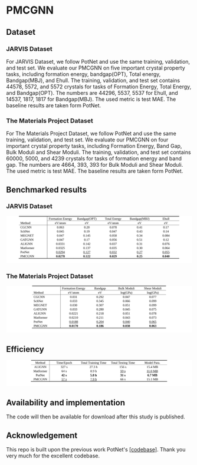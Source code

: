 # PMCGNN

## Dataset

### JARVIS Dataset
For JARVIS Dataset, we follow PotNet and use the same training, validation, and test set. We evaluate our PMCGNN on five important crystal property tasks, including formation energy, bandgap(OPT), Total energy, Bandgap(MBJ), and Ehull. The training, validation, and test set contains 44578, 5572, and 5572 crystals for tasks of Formation Energy, Total Energy, and Bandgap(OPT). The numbers are 44296, 5537, 5537 for Ehull, and 14537, 1817, 1817 for Bandgap(MBJ). The used metric is test MAE. The baseline results are taken form PotNet.

### The Materials Project Dataset
For The Materials Project Dataset, we follow PotNet and use the same training, validation, and test set. We evaluate our PMCGNN on four important crystal property tasks, including Formation Energy, Band Gap, Bulk Moduli and Shear Moduli. The training, validation, and test set contains 60000, 5000, and 4239 crystals for tasks of formation energy and band gap. The numbers are 4664, 393, 393 for Bulk Moduli and Shear Moduli. The used metric is test MAE. The baseline results are taken form PotNet.
## Benchmarked results
### JARVIS Dataset
![cover](JARVIS.svg)
### The Materials Project Dataset
![cover](MP.svg)

## Efficiency
![cover](efficient.svg)

## Availability and implementation
The code will then be available for download after this study is published.

## Acknowledgement

This repo is built upon the previous work PotNet's [[codebase]](https://github.com/divelab/AIRS/tree/main/OpenMat/PotNet). Thank you very much for the excellent codebase. 
